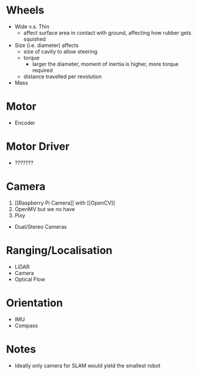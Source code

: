 # Wheels
- Wide v.s. Thin
	- affect surface area in contact with ground, affecting how rubber gets squished
- Size (i.e. diameter) affects
	- size of cavity to allow steering
	- torque
		- larger the diameter, moment of inertia is higher, more torque required
	- distance travelled per revolution
- Mass

# Motor
- Encoder

# Motor Driver
- ???????

# Camera
1. [[Raspberry Pi Camera]] with [[OpenCV]]
2. OpenMV but we no have
3. Pixy

- Dual/Stereo Cameras

# Ranging/Localisation
- LiDAR
- Camera
- Optical Flow

# Orientation
- IMU
- Compass

# Notes
- Ideally only camera for SLAM would yield the smallest robot
